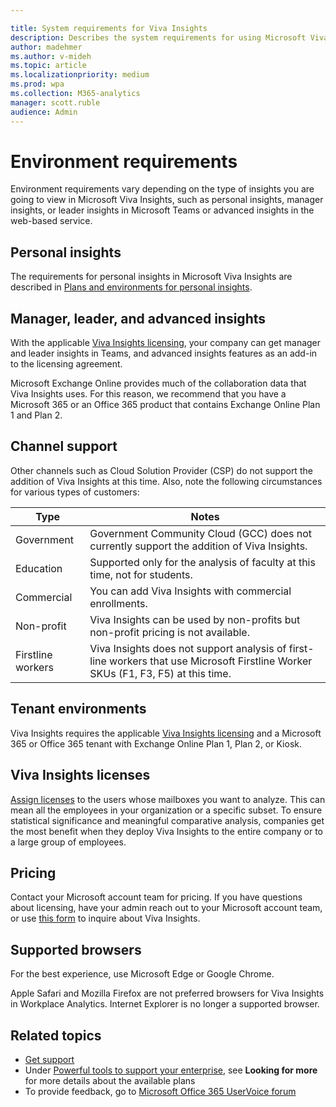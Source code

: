 ```yaml
---

title: System requirements for Viva Insights
description: Describes the system requirements for using Microsoft Viva Insights
author: madehmer
ms.author: v-mideh
ms.topic: article
ms.localizationpriority: medium 
ms.prod: wpa
ms.collection: M365-analytics
manager: scott.ruble
audience: Admin
---
```


# Environment requirements

Environment requirements vary depending on the type of insights you are going to view in Microsoft Viva Insights, such as personal insights, manager insights, or leader insights in Microsoft Teams or advanced insights in the web-based service.

## Personal insights

The requirements for personal insights in Microsoft Viva Insights are described in [Plans and environments for personal insights](../personal/overview/plans-environments.md).

## Manager, leader, and advanced insights

With the applicable [Viva Insights licensing](#viva-insights-licenses), your company can get manager and leader insights in Teams, and advanced insights features as an add-in to the licensing agreement.

Microsoft Exchange Online provides much of the collaboration data that Viva Insights uses. For this reason, we recommend that you have a Microsoft 365 or an Office 365 product that contains Exchange Online Plan 1 and Plan 2.

## Channel support

Other channels such as Cloud Solution Provider (CSP) do not support the addition of Viva Insights at this time. Also, note the following circumstances for various types of customers:

|  Type  | Notes |  
|---- | ---- |
|Government | Government Community Cloud (GCC) does not currently support the addition of Viva Insights. |
|Education | Supported only for the analysis of faculty at this time, not for students. |
|Commercial | You can add Viva Insights with commercial enrollments. |
|Non-profit | Viva Insights can be used by non-profits but non-profit pricing is not available. |
|Firstline workers | Viva Insights does not support analysis of first-line workers that use Microsoft Firstline Worker SKUs (F1, F3, F5) at this time. |

## Tenant environments

Viva Insights requires the applicable [Viva Insights licensing](#viva-insights-licenses) and a Microsoft 365 or Office 365 tenant with Exchange Online Plan 1, Plan 2, or Kiosk.

## Viva Insights licenses

[Assign licenses](assign-licenses-to-population.md) to the users whose mailboxes you want to analyze. This can mean all the employees in your organization or a specific subset. To ensure statistical significance and meaningful comparative analysis, companies get the most benefit when they deploy Viva Insights to the entire company or to a large group of employees.

<!-- REMOVING THIS FOR NOW (19 MAY 2021). MAYBE RE-USE IN LATE 2021, DEPENDING ON SWEDEN. CHECK WITH DANNY. 
>[!Important]
>Workplace Analytics is not yet supported for users whose mailboxes are in the Microsoft 365 data center geo locations Brazil and Norway. For more details about geo locations, see [Moving core data to new Microsoft 365 data center geos](/microsoft-365/enterprise/moving-data-to-new-datacenter-geos) and [Find the Microsoft 365 data center geo location of a mailbox](/microsoft-365/enterprise/administering-exchange-online-multi-geo#find-the-geo-location-of-a-mailbox). -->

## Pricing

Contact your Microsoft account team for pricing. If you have questions about licensing, have your admin reach out to your Microsoft account team, or use [this form](https://www.microsoft.com/microsoft-viva/buy-insights) to inquire about Viva Insights.

## Supported browsers

For the best experience, use Microsoft Edge or Google Chrome.

Apple Safari and Mozilla Firefox are not preferred browsers for Viva Insights in Workplace Analytics. Internet Explorer is no longer a supported browser.

## Related topics

* [Get support](../overview/getting-support.md)
* Under [Powerful tools to support your enterprise](https://www.microsoft.com/microsoft-365/business/compare-more-office-365-for-business-plans), see **Looking for more** for more details about the available plans
* To provide feedback, go to [Microsoft Office 365 UserVoice forum](https://office365.uservoice.com/)
